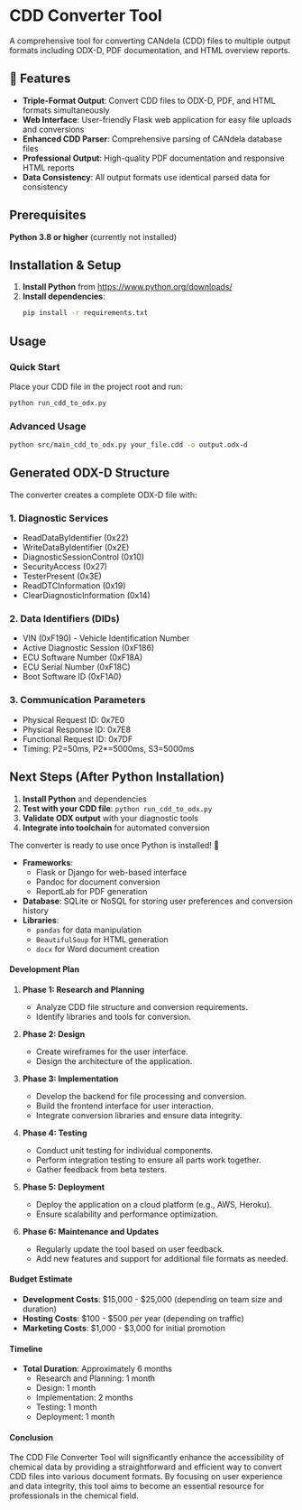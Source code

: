 # CDD Converter Tool

A comprehensive tool for converting CANdela (CDD) files to multiple output formats including ODX-D, PDF documentation, and HTML overview reports.

## 🚀 Features

- **Triple-Format Output**: Convert CDD files to ODX-D, PDF, and HTML formats simultaneously
- **Web Interface**: User-friendly Flask web application for easy file uploads and conversions
- **Enhanced CDD Parser**: Comprehensive parsing of CANdela database files
- **Professional Output**: High-quality PDF documentation and responsive HTML reports
- **Data Consistency**: All output formats use identical parsed data for consistency  

## Prerequisites

**Python 3.8 or higher** (currently not installed)

## Installation & Setup

1. **Install Python** from https://www.python.org/downloads/
2. **Install dependencies**:
   ```bash
   pip install -r requirements.txt
   ```

## Usage

### Quick Start
Place your CDD file in the project root and run:
```bash
python run_cdd_to_odx.py
```

### Advanced Usage
```bash
python src/main_cdd_to_odx.py your_file.cdd -o output.odx-d
```

## Generated ODX-D Structure

The converter creates a complete ODX-D file with:

### 1. **Diagnostic Services**
- ReadDataByIdentifier (0x22)
- WriteDataByIdentifier (0x2E)  
- DiagnosticSessionControl (0x10)
- SecurityAccess (0x27)
- TesterPresent (0x3E)
- ReadDTCInformation (0x19)
- ClearDiagnosticInformation (0x14)

### 2. **Data Identifiers (DIDs)**
- VIN (0xF190) - Vehicle Identification Number
- Active Diagnostic Session (0xF186)
- ECU Software Number (0xF18A)
- ECU Serial Number (0xF18C)
- Boot Software ID (0xF1A0)

### 3. **Communication Parameters**
- Physical Request ID: 0x7E0
- Physical Response ID: 0x7E8
- Functional Request ID: 0x7DF
- Timing: P2=50ms, P2*=5000ms, S3=5000ms

## Next Steps (After Python Installation)

1. **Install Python** and dependencies
2. **Test with your CDD file**: `python run_cdd_to_odx.py`
3. **Validate ODX output** with your diagnostic tools
4. **Integrate into toolchain** for automated conversion

The converter is ready to use once Python is installed! 🚀
- **Frameworks**: 
  - Flask or Django for web-based interface
  - Pandoc for document conversion
  - ReportLab for PDF generation
- **Database**: SQLite or NoSQL for storing user preferences and conversion history
- **Libraries**: 
  - `pandas` for data manipulation
  - `BeautifulSoup` for HTML generation
  - `docx` for Word document creation

#### Development Plan
1. **Phase 1: Research and Planning**
   - Analyze CDD file structure and conversion requirements.
   - Identify libraries and tools for conversion.

2. **Phase 2: Design**
   - Create wireframes for the user interface.
   - Design the architecture of the application.

3. **Phase 3: Implementation**
   - Develop the backend for file processing and conversion.
   - Build the frontend interface for user interaction.
   - Integrate conversion libraries and ensure data integrity.

4. **Phase 4: Testing**
   - Conduct unit testing for individual components.
   - Perform integration testing to ensure all parts work together.
   - Gather feedback from beta testers.

5. **Phase 5: Deployment**
   - Deploy the application on a cloud platform (e.g., AWS, Heroku).
   - Ensure scalability and performance optimization.

6. **Phase 6: Maintenance and Updates**
   - Regularly update the tool based on user feedback.
   - Add new features and support for additional file formats as needed.

#### Budget Estimate
- **Development Costs**: $15,000 - $25,000 (depending on team size and duration)
- **Hosting Costs**: $100 - $500 per year (depending on traffic)
- **Marketing Costs**: $1,000 - $3,000 for initial promotion

#### Timeline
- **Total Duration**: Approximately 6 months
  - Research and Planning: 1 month
  - Design: 1 month
  - Implementation: 2 months
  - Testing: 1 month
  - Deployment: 1 month

#### Conclusion
The CDD File Converter Tool will significantly enhance the accessibility of chemical data by providing a straightforward and efficient way to convert CDD files into various document formats. By focusing on user experience and data integrity, this tool aims to become an essential resource for professionals in the chemical field.